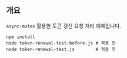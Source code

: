 ## 개요

`async-mutex` 활용한 토큰 갱신 요청 처리 예제입니다.

```
npm install
node token-renewal-test-before.js # 적용 전
node token-renewal-test.js        # 적용 후
```
